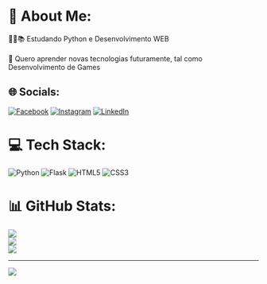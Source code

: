 # 💫 About Me:
👨‍💻📚 Estudando Python e Desenvolvimento WEB<br><br>👾 Quero aprender novas tecnologias futuramente, tal como Desenvolvimento de Games


## 🌐 Socials:
[![Facebook](https://img.shields.io/badge/Facebook-%231877F2.svg?logo=Facebook&logoColor=white)](https://facebook.com/https://www.facebook.com/ismael.neto.125) [![Instagram](https://img.shields.io/badge/Instagram-%23E4405F.svg?logo=Instagram&logoColor=white)](https://instagram.com/https://www.instagram.com/ismaelcostaneto/) [![LinkedIn](https://img.shields.io/badge/LinkedIn-%230077B5.svg?logo=linkedin&logoColor=white)](https://linkedin.com/in/https://www.linkedin.com/in/ismael-neto-bb344a277/) 

# 💻 Tech Stack:
![Python](https://img.shields.io/badge/python-3670A0?style=for-the-badge&logo=python&logoColor=ffdd54) ![Flask](https://img.shields.io/badge/flask-%23000.svg?style=for-the-badge&logo=flask&logoColor=white) ![HTML5](https://img.shields.io/badge/html5-%23E34F26.svg?style=for-the-badge&logo=html5&logoColor=white) ![CSS3](https://img.shields.io/badge/css3-%231572B6.svg?style=for-the-badge&logo=css3&logoColor=white)
# 📊 GitHub Stats:
![](https://github-readme-stats.vercel.app/api?username=ismaelnetodev&theme=gotham&hide_border=false&include_all_commits=false&count_private=false)<br/>
![](https://github-readme-streak-stats.herokuapp.com/?user=ismaelnetodev&theme=gotham&hide_border=false)<br/>
![](https://github-readme-stats.vercel.app/api/top-langs/?username=ismaelnetodev&theme=gotham&hide_border=false&include_all_commits=false&count_private=false&layout=compact)

---
[![](https://visitcount.itsvg.in/api?id=ismaelnetodev&icon=9&color=3)](https://visitcount.itsvg.in)

<!-- Proudly created with GPRM ( https://gprm.itsvg.in ) -->